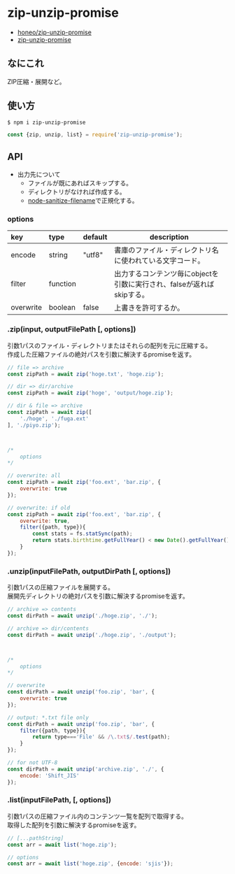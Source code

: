 # zip-unzip-promise
* [honeo/zip-unzip-promise](https://github.com/honeo/zip-unzip-promise)  
* [zip-unzip-promise](https://www.npmjs.com/package/zip-unzip-promise)


## なにこれ
ZIP圧縮・展開など。


## 使い方
```bash
$ npm i zip-unzip-promise
```
```js
const {zip, unzip, list} = require('zip-unzip-promise');
```


## API
* 出力先について
	- ファイルが既にあればスキップする。
	- ディレクトリがなければ作成する。
	- [node-sanitize-filename](https://github.com/parshap/node-sanitize-filename)で正規化する。

### options
| key       | type     | default | description                                                            |
|:--------- |:-------- | ------- | ---------------------------------------------------------------------- |
| encode    | string   | "utf8"  | 書庫のファイル・ディレクトリ名に使われている文字コード。                                               |
| filter    | function |         | 出力するコンテンツ毎にobjectを引数に実行され、falseが返ればskipする。 |
| overwrite | boolean  | false   | 上書きを許可するか。                                                   |


### .zip(input, outputFilePath [, options])
引数1パスのファイル・ディレクトリまたはそれらの配列を元に圧縮する。  
作成した圧縮ファイルの絶対パスを引数に解決するpromiseを返す。
```js
// file => archive
const zipPath = await zip('hoge.txt', 'hoge.zip');

// dir => dir/archive
const zipPath = await zip('hoge', 'output/hoge.zip');

// dir & file => archive
const zipPath = await zip([
	'./hoge', './fuga.ext'
], './piyo.zip');



/*
	options
*/

// overwrite: all
const zipPath = await zip('foo.ext', 'bar.zip', {
	overwrite: true
});

// overwrite: if old
const zipPath = await zip('foo.ext', 'bar.zip', {
	overwrite: true,
	filter({path, type}){
		const stats = fs.statSync(path);
		return stats.birthtime.getFullYear() < new Date().getFullYear();
	}
});
```


### .unzip(inputFilePath, outputDirPath [, options])
引数1パスの圧縮ファイルを展開する。  
展開先ディレクトリの絶対パスを引数に解決するpromiseを返す。
```js
// archive => contents
const dirPath = await unzip('./hoge.zip', './');

// archive => dir/contents
const dirPath = await unzip('./hoge.zip', './output');



/*
	options
*/

// overwrite
const dirPath = await unzip('foo.zip', 'bar', {
	overwrite: true
});

// output: *.txt file only
const dirPath = await unzip('foo.zip', 'bar', {
	filter({path, type}){
		return type==='File' && /\.txt$/.test(path);
	}
});

// for not UTF-8
const dirPath = await unzip('archive.zip', './', {
	encode: 'Shift_JIS'
});
```


### .list(inputFilePath, [, options])
引数1パスの圧縮ファイル内のコンテンツ一覧を配列で取得する。  
取得した配列を引数に解決するpromiseを返す。
```js
// [...pathString]
const arr = await list('hoge.zip');

// options
const arr = await list('hoge.zip', {encode: 'sjis'});
```
